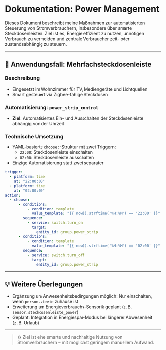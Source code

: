 # Dokumentation: Power Management

Dieses Dokument beschreibt meine Maßnahmen zur automatisierten Steuerung von Stromverbrauchern, insbesondere über smarte Steckdosenleisten. Ziel ist es, Energie effizient zu nutzen, unnötigen Verbrauch zu vermeiden und zentrale Verbraucher zeit- oder zustandsabhängig zu steuern.

---

## 🔌 Anwendungsfall: Mehrfachsteckdosenleiste

### Beschreibung
- Eingesetzt im Wohnzimmer für TV, Mediengeräte und Lichtquellen
- Smart gesteuert via Zigbee-fähige Steckdosen

### Automatisierung: `power_strip_control`
- **Ziel**: Automatisiertes Ein- und Ausschalten der Steckdosenleiste abhängig von der Uhrzeit

### Technische Umsetzung
- YAML-basierte `choose:`-Struktur mit zwei Triggern:
  - `22:00`: Steckdosenleiste einschalten
  - `02:00`: Steckdosenleiste ausschalten
- Einzige Automatisierung statt zwei separater

```yaml
trigger:
  - platform: time
    at: "22:00:00"
  - platform: time
    at: "02:00:00"
action:
  - choose:
      - conditions:
          - condition: template
            value_template: "{{ now().strftime('%H:%M') == '22:00' }}"
        sequence:
          - service: switch.turn_on
            target:
              entity_id: group.power_strip
      - conditions:
          - condition: template
            value_template: "{{ now().strftime('%H:%M') == '02:00' }}"
        sequence:
          - service: switch.turn_off
            target:
              entity_id: group.power_strip
```

---

## 💡 Weitere Überlegungen
- Ergänzung um Anwesenheitsbedingungen möglich: Nur einschalten, wenn `person.stevie` zuhause ist
- Erweiterung um Energieverbrauchs-Sensorik geplant (z. B. `sensor.steckdosenleiste_power`)
- Geplant: Integration in Energiespar-Modus bei längerer Abwesenheit (z. B. Urlaub)

---

> ♻️ Ziel ist eine smarte und nachhaltige Nutzung von Stromverbrauchern – mit möglichst geringem manuellem Aufwand.
